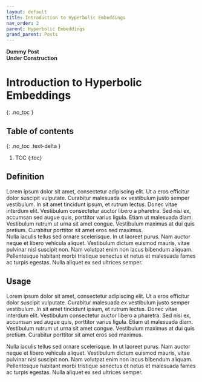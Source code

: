 ```yaml
---
layout: default
title: Introduction to Hyperbolic Embeddings
nav_order: 2
parent: Hyperbolic Embeddings
grand_parent: Posts
---
```


__Dummy Post__   
__Under Construction__


# Introduction to Hyperbolic Embeddings
{: .no_toc }

## Table of contents
{: .no_toc .text-delta }

1. TOC
{:toc}

## Definition
Lorem ipsum dolor sit amet, consectetur adipiscing elit. Ut a eros efficitur dolor suscipit vulputate. Curabitur malesuada ex vestibulum justo semper vestibulum. In sit amet tincidunt ipsum, et rutrum lectus. Donec vitae interdum elit. Vestibulum consectetur auctor libero a pharetra. Sed nisi ex, accumsan sed augue quis, porttitor varius ligula. Etiam ut malesuada diam. Vestibulum rutrum ut urna sit amet congue. Vestibulum maximus at dui quis pretium. Curabitur porttitor sit amet eros sed maximus.  
Nulla iaculis tellus sed ornare scelerisque. In ut laoreet purus. Nam auctor neque et libero vehicula aliquet. Vestibulum dictum euismod mauris, vitae pulvinar nisl suscipit non. Nam volutpat enim non lacus bibendum aliquam. Pellentesque habitant morbi tristique senectus et netus et malesuada fames ac turpis egestas. Nulla aliquet ex sed ultrices semper.

## Usage
Lorem ipsum dolor sit amet, consectetur adipiscing elit. Ut a eros efficitur dolor suscipit vulputate. Curabitur malesuada ex vestibulum justo semper vestibulum. In sit amet tincidunt ipsum, et rutrum lectus. Donec vitae interdum elit. Vestibulum consectetur auctor libero a pharetra. Sed nisi ex, accumsan sed augue quis, porttitor varius ligula. Etiam ut malesuada diam. Vestibulum rutrum ut urna sit amet congue. Vestibulum maximus at dui quis pretium. Curabitur porttitor sit amet eros sed maximus.  
  

Nulla iaculis tellus sed ornare scelerisque. In ut laoreet purus. Nam auctor neque et libero vehicula aliquet. Vestibulum dictum euismod mauris, vitae pulvinar nisl suscipit non. Nam volutpat enim non lacus bibendum aliquam. Pellentesque habitant morbi tristique senectus et netus et malesuada fames ac turpis egestas. Nulla aliquet ex sed ultrices semper.
